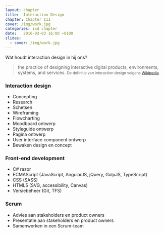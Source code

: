 ```yaml
---
layout: chapter
title:  Interaction Design
chapter: Chapter III
cover: /img/work.jpg
categories: ixd chapter
date:   2016-03-03 16:00 +0100
slides:
  - cover: /img/work.jpg
---
```


Wat houdt interaction design in hij ons?

> the practice of designing interactive digital products, environments, systems, and services. <small>De definitie van interaction design volgens [Wikipedia](https://en.wikipedia.org/wiki/Interaction_design)</small>

### Interaction design
- Concepting
- Research
- Schetsen
- Wireframing
- Flowcharting
- Moodboard ontwerp
- Styleguide ontwerp 
- Pagina ontwerp 
- User interface component ontwerp
- Bewaken design en concept

### Front-end development
- C# razor
- ECMAScript (JavaScript, AngularJS, jQuery, GulpJS, TypeScript)
- CSS (SASS)
- HTML5 (SVG, accessibility, Canvas)
- Versiebeheer (Git, TFS)

### Scrum
- Advies aan stakeholders en product owners
- Presentatie aan stakeholders en product owners
- Samenwerken in een Scrum-team


